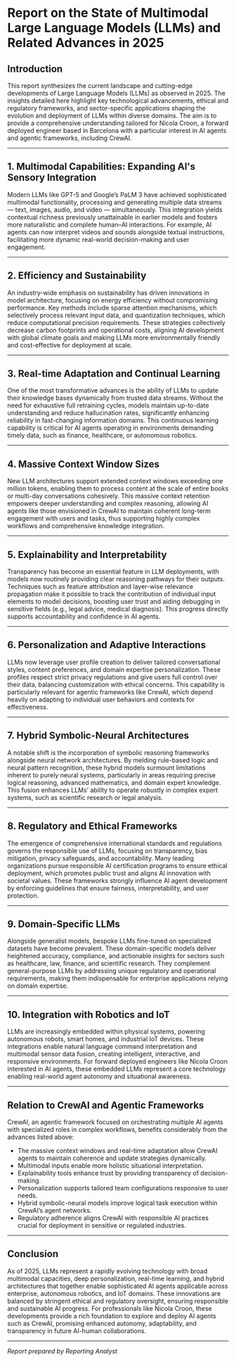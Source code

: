 # Report on the State of Multimodal Large Language Models (LLMs) and Related Advances in 2025

## Introduction

This report synthesizes the current landscape and cutting-edge developments of Large Language Models (LLMs) as observed in 2025. The insights detailed here highlight key technological advancements, ethical and regulatory frameworks, and sector-specific applications shaping the evolution and deployment of LLMs within diverse domains. The aim is to provide a comprehensive understanding tailored for Nicola Croon, a forward deployed engineer based in Barcelona with a particular interest in AI agents and agentic frameworks, including CrewAI.

---

## 1. Multimodal Capabilities: Expanding AI's Sensory Integration

Modern LLMs like GPT-5 and Google’s PaLM 3 have achieved sophisticated multimodal functionality, processing and generating multiple data streams — text, images, audio, and video — simultaneously. This integration yields contextual richness previously unattainable in earlier models and fosters more naturalistic and complete human–AI interactions. For example, AI agents can now interpret videos and sounds alongside textual instructions, facilitating more dynamic real-world decision-making and user engagement.

---

## 2. Efficiency and Sustainability

An industry-wide emphasis on sustainability has driven innovations in model architecture, focusing on energy efficiency without compromising performance. Key methods include sparse attention mechanisms, which selectively process relevant input data, and quantization techniques, which reduce computational precision requirements. These strategies collectively decrease carbon footprints and operational costs, aligning AI development with global climate goals and making LLMs more environmentally friendly and cost-effective for deployment at scale.

---

## 3. Real-time Adaptation and Continual Learning

One of the most transformative advances is the ability of LLMs to update their knowledge bases dynamically from trusted data streams. Without the need for exhaustive full retraining cycles, models maintain up-to-date understanding and reduce hallucination rates, significantly enhancing reliability in fast-changing information domains. This continuous learning capability is critical for AI agents operating in environments demanding timely data, such as finance, healthcare, or autonomous robotics.

---

## 4. Massive Context Window Sizes

New LLM architectures support extended context windows exceeding one million tokens, enabling them to process content at the scale of entire books or multi-day conversations cohesively. This massive context retention empowers deeper understanding and complex reasoning, allowing AI agents like those envisioned in CrewAI to maintain coherent long-term engagement with users and tasks, thus supporting highly complex workflows and comprehensive knowledge integration.

---

## 5. Explainability and Interpretability

Transparency has become an essential feature in LLM deployments, with models now routinely providing clear reasoning pathways for their outputs. Techniques such as feature attribution and layer-wise relevance propagation make it possible to track the contribution of individual input elements to model decisions, boosting user trust and aiding debugging in sensitive fields (e.g., legal advice, medical diagnosis). This progress directly supports accountability and confidence in AI agents.

---

## 6. Personalization and Adaptive Interactions

LLMs now leverage user profile creation to deliver tailored conversational styles, content preferences, and domain expertise personalization. These profiles respect strict privacy regulations and give users full control over their data, balancing customization with ethical concerns. This capability is particularly relevant for agentic frameworks like CrewAI, which depend heavily on adapting to individual user behaviors and contexts for effectiveness.

---

## 7. Hybrid Symbolic-Neural Architectures

A notable shift is the incorporation of symbolic reasoning frameworks alongside neural network architectures. By melding rule-based logic and neural pattern recognition, these hybrid models surmount limitations inherent to purely neural systems, particularly in areas requiring precise logical reasoning, advanced mathematics, and domain expert knowledge. This fusion enhances LLMs’ ability to operate robustly in complex expert systems, such as scientific research or legal analysis.

---

## 8. Regulatory and Ethical Frameworks

The emergence of comprehensive international standards and regulations governs the responsible use of LLMs, focusing on transparency, bias mitigation, privacy safeguards, and accountability. Many leading organizations pursue responsible AI certification programs to ensure ethical deployment, which promotes public trust and aligns AI innovation with societal values. These frameworks strongly influence AI agent development by enforcing guidelines that ensure fairness, interpretability, and user protection.

---

## 9. Domain-Specific LLMs

Alongside generalist models, bespoke LLMs fine-tuned on specialized datasets have become prevalent. These domain-specific models deliver heightened accuracy, compliance, and actionable insights for sectors such as healthcare, law, finance, and scientific research. They complement general-purpose LLMs by addressing unique regulatory and operational requirements, making them indispensable for enterprise applications relying on domain expertise.

---

## 10. Integration with Robotics and IoT

LLMs are increasingly embedded within physical systems, powering autonomous robots, smart homes, and industrial IoT devices. These integrations enable natural language command interpretation and multimodal sensor data fusion, creating intelligent, interactive, and responsive environments. For forward deployed engineers like Nicola Croon interested in AI agents, these embedded LLMs represent a core technology enabling real-world agent autonomy and situational awareness.

---

## Relation to CrewAI and Agentic Frameworks

CrewAI, an agentic framework focused on orchestrating multiple AI agents with specialized roles in complex workflows, benefits considerably from the advances listed above:

- The massive context windows and real-time adaptation allow CrewAI agents to maintain coherence and update strategies dynamically.
- Multimodal inputs enable more holistic situational interpretation.
- Explainability tools enhance trust by providing transparency of decision-making.
- Personalization supports tailored team configurations responsive to user needs.
- Hybrid symbolic-neural models improve logical task execution within CrewAI’s agent networks.
- Regulatory adherence aligns CrewAI with responsible AI practices crucial for deployment in sensitive or regulated industries.

---

## Conclusion

As of 2025, LLMs represent a rapidly evolving technology with broad multimodal capacities, deep personalization, real-time learning, and hybrid architectures that together enable sophisticated AI agents applicable across enterprise, autonomous robotics, and IoT domains. These innovations are balanced by stringent ethical and regulatory oversight, ensuring responsible and sustainable AI progress. For professionals like Nicola Croon, these developments provide a rich foundation to explore and deploy AI agents such as CrewAI, promising enhanced autonomy, adaptability, and transparency in future AI-human collaborations.

---

*Report prepared by Reporting Analyst*
